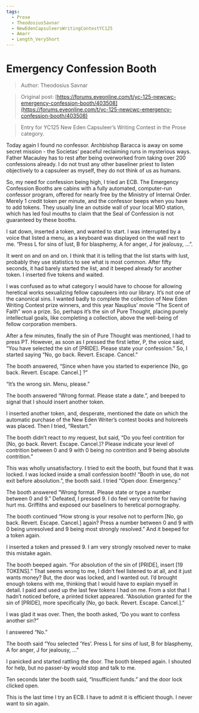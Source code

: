 ```yaml
---
tags:
  - Prose
  - TheodosiusSavnar
  - NewEdenCapsuleersWritingContestYC125
  - Amarr
  - Length_VeryShort
---
```


# Emergency Confession Booth

> Author: Theodosius Savnar

> Original post: [https://forums.eveonline.com/t/yc-125-newcwc-emergency-confession-booth/403508](https://forums.eveonline.com/t/yc-125-newcwc-emergency-confession-booth/403508)

> Entry for YC125 New Eden Capsuleer’s Writing Contest in the Prose category.


Today again I found no confessor. Archbishop Baracca is away on some secret mission - the Societas’ peaceful reclaiming runs in mysterious ways. Father Macauley has to rest after being overworked from taking over 200 confessions already. I do not trust any other baseliner priest to listen objectively to a capsuleer as myself, they do not think of us as humans.

So, my need for confession being high, I tried an ECB. The Emergency Confession Booths are cabins with a fully automated, computer-run confessor program, offered for nearly free by the Ministry of Internal Order. Merely 1 credit token per minute, and the confessor beeps when you have to add tokens. They usually line an outside wall of your local MIO station, which has led foul mouths to claim that the Seal of Confession is not guaranteed by these booths.

I sat down, inserted a token, and wanted to start. I was interrupted by a voice that listed a menu, as a keyboard was displayed on the wall next to me. “Press L for sins of lust, B for blasphemy, A for anger, J for jealousy, …”.

It went on and on and on. I think that it is telling that the list starts with lust, probably they use statistics to see what is most common. After fifty seconds, it had barely started the list, and it beeped already for another token. I inserted five tokens and waited.

I was confused as to what category I would have to choose for allowing heretical works sexualizing fellow capsuleers into our library. It’s not one of the canonical sins. I wanted badly to complete the collection of New Eden Writing Contest prize winners, and this year Nauplius’ movie “The Scent of Faith” won a prize. So, perhaps it’s the sin of Pure Thought, placing purely intellectual goals, like completing a collection, above the well-being of fellow corporation members.

After a few minutes, finally the sin of Pure Thought was mentioned, I had to press PT. However, as soon as I pressed the first letter, P, the voice said, “You have selected the sin of \[PRIDE\]. Please state your confession.” So, I started saying “No, go back. Revert. Escape. Cancel.”

The booth answered, “Since when have you started to experience \[No, go back. Revert. Escape. Cancel.\] ?”

“It’s the wrong sin. Menu, please.”

The booth answered “Wrong format. Please state a date.”, and beeped to signal that I should insert another token.

I inserted another token, and, desperate, mentioned the date on which the automatic purchase of the New Eden Writer’s contest books and holoreels was placed. Then I tried, “Restart.”

The booth didn’t react to my request, but said, “Do you feel contrition for [No, go back. Revert. Escape. Cancel.]? Please indicate your level of contrition between 0 and 9 with 0 being no contrition and 9 being absolute contrition.”

This was wholly unsatisfactory. I tried to exit the booth, but found that it was locked. I was locked inside a small confession booth! “Booth in use, do not exit before absolution.”, the booth said. I tried “Open door. Emergency.”

The booth answered “Wrong format. Please state or type a number between 0 and 9.” Defeated, I pressed 9. I do feel very contrite for having hurt ms. Griffiths and exposed our baseliners to heretical pornography.

The booth continued “How strong is your resolve not to perform [No, go back. Revert. Escape. Cancel.] again? Press a number between 0 and 9 with 0 being unresolved and 9 being most strongly resolved.” And it beeped for a token again.

I inserted a token and pressed 9. I am very strongly resolved never to make this mistake again.

The booth beeped again. “For absolution of the sin of \[PRIDE\], insert \[19 TOKENS\].” That seems wrong to me, I didn’t feel listened to at all, and it just wants money? But, the door was locked, and I wanted out. I’d brought enough tokens with me, thinking that I would have to explain myself in detail. I paid and used up the last few tokens I had on me. From a slot that I hadn’t noticed before, a printed ticket appeared. “Absolution granted for the sin of \[PRIDE\], more specifically \[No, go back. Revert. Escape. Cancel.\].”

I was glad it was over. Then, the booth asked, “Do you want to confess another sin?”

I answered “No.”

The booth said “You selected ‘Yes’. Press L for sins of lust, B for blasphemy, A for anger, J for jealousy, …”

I panicked and started rattling the door. The booth bleeped again. I shouted for help, but no passer-by would stop and talk to me.

Ten seconds later the booth said, “Insufficient funds.” and the door lock clicked open.

This is the last time I try an ECB. I have to admit it is efficient though. I never want to sin again.